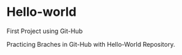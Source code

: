 # Hello-world
First Project using  Git-Hub

Practicing Braches in Git-Hub with Hello-World Repository.
